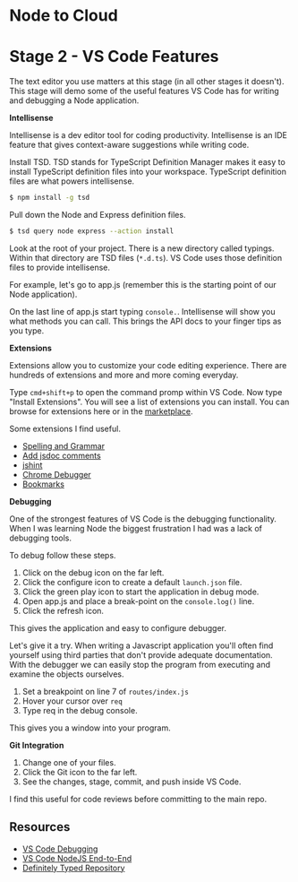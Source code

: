 # Node to Cloud

# Stage 2 - VS Code Features

The text editor you use matters at this stage (in all other stages it doesn't). This stage will demo some of the useful
features VS Code has for writing and debugging a Node application. 

**Intellisense**

Intellisense is a dev editor tool for coding productivity. Intellisense is an IDE feature that gives context-aware suggestions while writing code. 

Install TSD. TSD stands for TypeScript Definition Manager makes it easy to install TypeScript definition files into your workspace. 
TypeScript definition files are what powers intellisense. 

```zsh
$ npm install -g tsd
```

Pull down the Node and Express definition files. 

```zsh
$ tsd query node express --action install
```

Look at the root of your project. There is a new directory called typings. Within that directory are TSD files (`*.d.ts`). VS Code uses 
those definition files to provide intellisense. 

For example, let's go to app.js (remember this is the starting point of our Node application). 

On the last line of app.js start typing `console.`. Intellisense will show you what methods you can call. This brings the API docs to your finger tips
as you type. 

**Extensions**

Extensions allow you to customize your code editing experience. There are hundreds of extensions and more and more coming everyday. 

Type `cmd+shift+p` to open the command promp within VS Code. Now type "Install Extensions". You will see a list of extensions you can install. 
You can browse for extensions here or in the [marketplace](https://www.google.com/url?sa=t&rct=j&q=&esrc=s&source=web&cd=1&cad=rja&uact=8&ved=0ahUKEwiy5tX4k7TKAhVEzGMKHRoQDqkQFggcMAA&url=https%3A%2F%2Fmarketplace.visualstudio.com%2F&usg=AFQjCNEjSwCtmqzyky5NS2teOa4IN5uSRQ&sig2=hdrxaQkz1eENVUyOIkqRBw&bvm=bv.112064104,d.cGc). 

Some extensions I find useful. 

* [Spelling and Grammar](https://marketplace.visualstudio.com/items/seanmcbreen.Spell)
* [Add jsdoc comments](https://marketplace.visualstudio.com/items/stevencl.addDocComments)
* [jshint](https://marketplace.visualstudio.com/items/dbaeumer.jshint)
* [Chrome Debugger](https://marketplace.visualstudio.com/items/msjsdiag.debugger-for-chrome)
* [Bookmarks](https://marketplace.visualstudio.com/items/alefragnani.Bookmarks)

**Debugging**

One of the strongest features of VS Code is the debugging functionality. When I was learning Node the biggest frustration I had was a lack of debugging tools. 

To debug follow these steps. 

1. Click on the debug icon on the far left. 
2. Click the configure icon to create a default `launch.json` file. 
3. Click the green play icon to start the application in debug mode. 
4. Open app.js and place a break-point on the `console.log()` line. 
5. Click the refresh icon. 

This gives the application and easy to configure debugger. 

Let's give it a try. When writing a Javascript application you'll often find yourself using third parties that don't provide adequate documentation. With the debugger we can easily stop the program from executing and examine the objects ourselves.

1. Set a breakpoint on line 7 of `routes/index.js`
2. Hover your cursor over `req`
3. Type req in the debug console. 

This gives you a window into your program. 

**Git Integration**

1. Change one of your files. 
2. Click the Git icon to the far left. 
3. See the changes, stage, commit, and push inside VS Code. 

I find this useful for code reviews before committing to the main repo. 

## Resources

* [VS Code Debugging](https://code.visualstudio.com/Docs/editor/debugging)
* [VS Code NodeJS End-to-End](https://code.visualstudio.com/docs/runtimes/nodejs)
* [Definitely Typed Repository](https://github.com/borisyankov/DefinitelyTyped)
